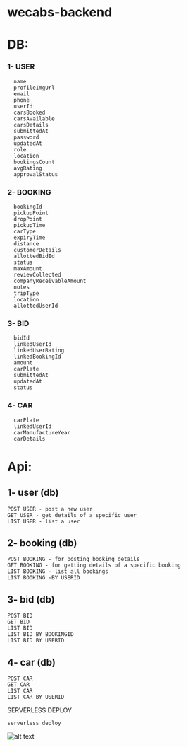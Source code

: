 # wecabs-backend

# DB:
### 1- USER

      name
      profileImgUrl
      email 
      phone 
      userId
      carsBooked
      carsAvailable
      carsDetails
      submittedAt
      password 
      updatedAt
      role
      location
      bookingsCount
      avgRating
      approvalStatus
            
### 2- BOOKING
        
      bookingId
      pickupPoint
      dropPoint
      pickupTime
      carType
      expiryTime
      distance
      customerDetails
      allottedBidId
      status
      maxAmount
      reviewCollected
      companyReceivableAmount
      notes
      tripType
      location
      allottedUserId
      
### 3- BID

      bidId
      linkedUserId
      linkedUserRating
      linkedBookingId
      amount
      carPlate
      submittedAt 
      updatedAt  
      status 
      
### 4- CAR
       
      carPlate
      linkedUserId
      carManufactureYear
      carDetails 
      
# Api:

## 1- user (db)
```
POST USER - post a new user
GET USER - get details of a specific user
LIST USER - list a user
```
## 2- booking (db)
```
POST BOOKING - for posting booking details
GET BOOKING - for getting details of a specific booking
LIST BOOKING - list all bookings
LIST BOOKING -BY USERID
```

## 3- bid (db)
```
POST BID
GET BID
LIST BID
LIST BID BY BOOKINGID
LIST BID BY USERID
```

## 4- car (db)
```
POST CAR
GET CAR
LIST CAR
LIST CAR BY USERID
``` 
 
SERVERLESS DEPLOY
```
serverless deploy
```
![alt text](./imgs/2.png)
